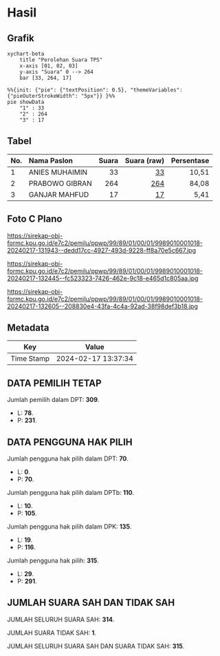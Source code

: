 # Hasil

## Grafik

```mermaid
xychart-beta
    title "Perolehan Suara TPS"
    x-axis [01, 02, 03]
    y-axis "Suara" 0 --> 264
    bar [33, 264, 17]
```

```mermaid
%%{init: {"pie": {"textPosition": 0.5}, "themeVariables": {"pieOuterStrokeWidth": "5px"}} }%%
pie showData
    "1" : 33
    "2" : 264
    "3" : 17
```

## Tabel

| No. | Nama Paslon    | Suara | Suara (raw) | Persentase |
|:--- |:-------------- | -----:| -----------:| ----------:|
| 1   | ANIES MUHAIMIN | 33    | [33][p-1]   | 10,51      |
| 2   | PRABOWO GIBRAN | 264   | [264][p-2]  | 84,08      |
| 3   | GANJAR MAHFUD  | 17    | [17][p-3]   | 5,41       |


[p-1]: https://github.com/gigit-pemilu/pemilu-2024-99-luar-negeri/blob/main/pilpres/hitung-suara/sub/99-luar-negeri/sub/89-penang-malaysia/sub/01-penang-malaysia/sub/0001-penang-malaysia/sub/018-ksk-003/sub/paslon-1.txt
[p-2]: https://github.com/gigit-pemilu/pemilu-2024-99-luar-negeri/blob/main/pilpres/hitung-suara/sub/99-luar-negeri/sub/89-penang-malaysia/sub/01-penang-malaysia/sub/0001-penang-malaysia/sub/018-ksk-003/sub/paslon-2.txt
[p-3]: https://github.com/gigit-pemilu/pemilu-2024-99-luar-negeri/blob/main/pilpres/hitung-suara/sub/99-luar-negeri/sub/89-penang-malaysia/sub/01-penang-malaysia/sub/0001-penang-malaysia/sub/018-ksk-003/sub/paslon-3.txt

## Foto C Plano

https://sirekap-obj-formc.kpu.go.id/e7c2/pemilu/ppwp/99/89/01/00/01/9989010001018-20240217-131943--dedd17cc-4927-493d-9228-ff8a70e5c667.jpg

https://sirekap-obj-formc.kpu.go.id/e7c2/pemilu/ppwp/99/89/01/00/01/9989010001018-20240217-132445--fc523323-7426-462e-9c18-e465d1c805aa.jpg

https://sirekap-obj-formc.kpu.go.id/e7c2/pemilu/ppwp/99/89/01/00/01/9989010001018-20240217-132605--208830e4-43fa-4c4a-92ad-38f98def3b18.jpg


## Metadata

| Key        | Value               |
| ---------- | ------------------- |
| Time Stamp | 2024-02-17 13:37:34 |


## DATA PEMILIH TETAP

Jumlah pemilih dalam DPT: **309**.
 * L: **78**.
 * P: **231**.

## DATA PENGGUNA HAK PILIH

Jumlah pengguna hak pilih dalam DPT: **70**.
 * L: **0**.
 * P: **70**.

Jumlah pengguna hak pilih dalam DPTb: **110**.
 * L: **10**.
 * P: **105**.

Jumlah pengguna hak pilih dalam DPK: **135**.
 * L: **19**.
 * P: **116**.

Jumlah pengguna hak pilih: **315**.
 * L: **29**.
 * P: **291**.

## JUMLAH SUARA SAH DAN TIDAK SAH

JUMLAH SELURUH SUARA SAH: **314**.

JUMLAH SUARA TIDAK SAH: **1**.

JUMLAH SELURUH SUARA SAH DAN SUARA TIDAK SAH: **315**.


